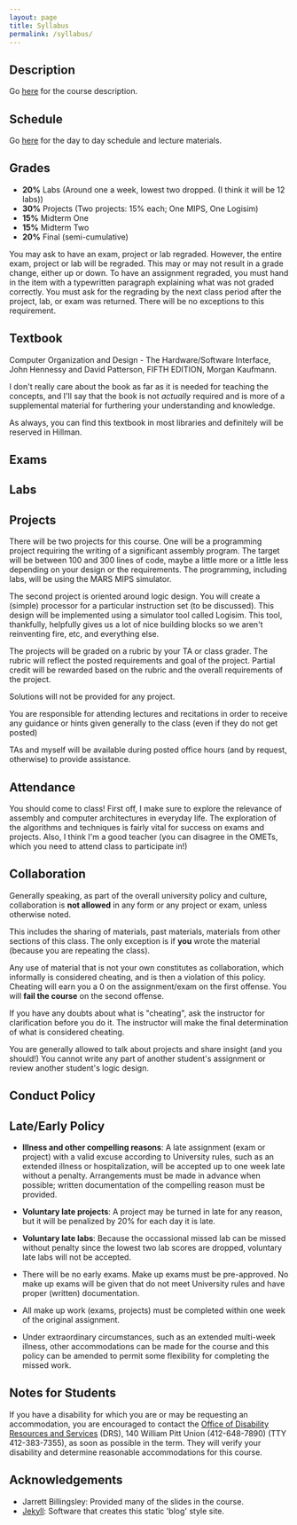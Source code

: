 ```yaml
---
layout: page
title: Syllabus
permalink: /syllabus/
---
```


## Description

Go [here](/about) for the course description.

## Schedule

Go [here](/schedule) for the day to day schedule and lecture materials.

## Grades

* **20%** Labs (Around one a week, lowest two dropped. (I think it will be 12 labs))
* **30%** Projects (Two projects: 15% each; One MIPS, One Logisim)
* **15%** Midterm One
* **15%** Midterm Two
* **20%** Final (semi-cumulative)

You may ask to have an exam, project or lab regraded. However, the entire exam, project or lab will be regraded. This may or may not result in a grade change, either up or down. To have an assignment regraded, you must hand in the item with a typewritten paragraph explaining what was not graded correctly. You must ask for the regrading by the next class period after the project, lab, or exam was returned. There will be no exceptions to this requirement.

## Textbook

Computer Organization and Design - The Hardware/Software Interface, John Hennessy and David Patterson, FIFTH EDITION, Morgan Kaufmann.

I don't really care about the book as far as it is needed for teaching the concepts, and I'll say that the book is not *actually* required and is more of a supplemental material for furthering your understanding and knowledge.

As always, you can find this textbook in most libraries and definitely will be reserved in Hillman.

## Exams

## Labs

## Projects

There will be two projects for this course.
One will be a programming project requiring the writing of a significant assembly program.
The target will be between 100 and 300 lines of code, maybe a little more or a little less depending on your design or the requirements.
The programming, including labs, will be using the MARS MIPS simulator.

The second project is oriented around logic design.
You will create a (simple) processor for a particular instruction set (to be discussed).
This design will be implemented using a simulator tool called Logisim.
This tool, thankfully, helpfully gives us a lot of nice building blocks so we aren't reinventing fire, etc, and everything else.

The projects will be graded on a rubric by your TA or class grader.
The rubric will reflect the posted requirements and goal of the project.
Partial credit will be rewarded based on the rubric and the overall requirements of the project.

Solutions will not be provided for any project.

You are responsible for attending lectures and recitations in order to receive any guidance or hints given generally to the class (even if they do not get posted)

TAs and myself will be available during posted office hours (and by request, otherwise) to provide assistance.

## Attendance

You should come to class!
First off, I make sure to explore the relevance of assembly and computer architectures in everyday life.
The exploration of the algorithms and techniques is fairly vital for success on exams and projects.
Also, I think I'm a good teacher (you can disagree in the OMETs, which you need to attend class to participate in!)

## Collaboration

Generally speaking, as part of the overall university policy and culture, collaboration is **not allowed** in any form or any project or exam, unless otherwise noted.

This includes the sharing of materials, past materials, materials from other sections of this class. The only exception is if **you** wrote the material (because you are repeating the class).

Any use of material that is not your own constitutes as collaboration, which informally is considered cheating, and is then a violation of this policy.
Cheating will earn you a 0 on the assignment/exam on the first offense. You will **fail the course** on the second offense.

If you have any doubts about what is "cheating", ask the instructor for clarification before you do it. The instructor will make the final determination of what is considered cheating.

You are generally allowed to talk about projects and share insight (and you should!) You cannot write any part of another student's assignment or review another student's logic design.

## Conduct Policy

## Late/Early Policy

* **Illness and other compelling reasons**: A late assignment (exam or project) with a valid excuse according to University rules, such as an extended illness or hospitalization, will be accepted up to one week late without a penalty. Arrangements must be made in advance when possible; written documentation of the compelling reason must be provided.

* **Voluntary late projects**: A project may be turned in late for any reason, but it will be penalized by 20% for each day it is late.

* **Voluntary late labs**: Because the occassional missed lab can be missed without penalty since the lowest two lab scores are dropped, voluntary late labs will not be accepted.

* There will be no early exams. Make up exams must be pre-approved. No make up exams will be given that do not meet University rules and have proper (written) documentation.

* All make up work (exams, projects) must be completed within one week of the original assignment.

* Under extraordinary circumstances, such as an extended multi-week illness, other accommodations can be made for the course and this policy can be amended to permit some flexibility for completing the missed work.

## Notes for Students

If you have a disability for which you are or may be requesting an accommodation, you are encouraged to contact the [Office of Disability Resources and Services](https://www.studentaffairs.pitt.edu/drs/) (DRS), 140 William Pitt Union (412-648-7890) (TTY 412-383-7355), as soon as possible in the term. They will verify your disability and determine reasonable accommodations for this course.

## Acknowledgements

* Jarrett Billingsley: Provided many of the slides in the course.
* [Jekyll](https://jekyllrb.com): Software that creates this static 'blog' style site.
